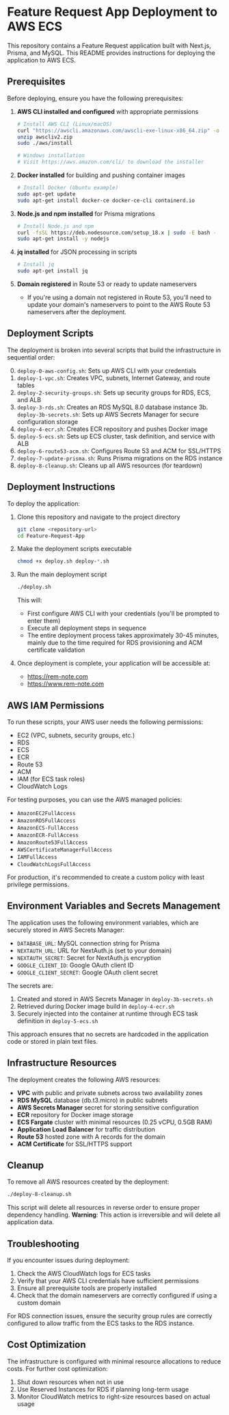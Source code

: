 # Feature Request App Deployment to AWS ECS

This repository contains a Feature Request application built with Next.js, Prisma, and MySQL. This README provides instructions for deploying the application to AWS ECS.

## Prerequisites

Before deploying, ensure you have the following prerequisites:

1. **AWS CLI installed and configured** with appropriate permissions
   ```bash
   # Install AWS CLI (Linux/macOS)
   curl "https://awscli.amazonaws.com/awscli-exe-linux-x86_64.zip" -o "awscliv2.zip"
   unzip awscliv2.zip
   sudo ./aws/install
   
   # Windows installation
   # Visit https://aws.amazon.com/cli/ to download the installer
   ```

2. **Docker installed** for building and pushing container images
   ```bash
   # Install Docker (Ubuntu example)
   sudo apt-get update
   sudo apt-get install docker-ce docker-ce-cli containerd.io
   ```

3. **Node.js and npm installed** for Prisma migrations
   ```bash
   # Install Node.js and npm
   curl -fsSL https://deb.nodesource.com/setup_18.x | sudo -E bash -
   sudo apt-get install -y nodejs
   ```

4. **jq installed** for JSON processing in scripts
   ```bash
   # Install jq
   sudo apt-get install jq
   ```

5. **Domain registered** in Route 53 or ready to update nameservers
   - If you're using a domain not registered in Route 53, you'll need to update your domain's nameservers to point to the AWS Route 53 nameservers after the deployment.

## Deployment Scripts

The deployment is broken into several scripts that build the infrastructure in sequential order:

0. `deploy-0-aws-config.sh`: Sets up AWS CLI with your credentials
1. `deploy-1-vpc.sh`: Creates VPC, subnets, Internet Gateway, and route tables
2. `deploy-2-security-groups.sh`: Sets up security groups for RDS, ECS, and ALB
3. `deploy-3-rds.sh`: Creates an RDS MySQL 8.0 database instance
3b. `deploy-3b-secrets.sh`: Sets up AWS Secrets Manager for secure configuration storage
4. `deploy-4-ecr.sh`: Creates ECR repository and pushes Docker image
5. `deploy-5-ecs.sh`: Sets up ECS cluster, task definition, and service with ALB
6. `deploy-6-route53-acm.sh`: Configures Route 53 and ACM for SSL/HTTPS
7. `deploy-7-update-prisma.sh`: Runs Prisma migrations on the RDS instance
8. `deploy-8-cleanup.sh`: Cleans up all AWS resources (for teardown)

## Deployment Instructions

To deploy the application:

1. Clone this repository and navigate to the project directory
   ```bash
   git clone <repository-url>
   cd Feature-Request-App
   ```

2. Make the deployment scripts executable
   ```bash
   chmod +x deploy.sh deploy-*.sh
   ```

3. Run the main deployment script
   ```bash
   ./deploy.sh
   ```
   
   This will:
   - First configure AWS CLI with your credentials (you'll be prompted to enter them)
   - Execute all deployment steps in sequence
   - The entire deployment process takes approximately 30-45 minutes, mainly due to the time required for RDS provisioning and ACM certificate validation

4. Once deployment is complete, your application will be accessible at:
   - https://rem-note.com
   - https://www.rem-note.com

## AWS IAM Permissions

To run these scripts, your AWS user needs the following permissions:

- EC2 (VPC, subnets, security groups, etc.)
- RDS
- ECS
- ECR
- Route 53
- ACM
- IAM (for ECS task roles)
- CloudWatch Logs

For testing purposes, you can use the AWS managed policies:
- `AmazonEC2FullAccess`
- `AmazonRDSFullAccess`
- `AmazonECS-FullAccess`
- `AmazonECR-FullAccess`
- `AmazonRoute53FullAccess`
- `AWSCertificateManagerFullAccess`
- `IAMFullAccess`
- `CloudWatchLogsFullAccess`

For production, it's recommended to create a custom policy with least privilege permissions.

## Environment Variables and Secrets Management

The application uses the following environment variables, which are securely stored in AWS Secrets Manager:

- `DATABASE_URL`: MySQL connection string for Prisma
- `NEXTAUTH_URL`: URL for NextAuth.js (set to your domain)
- `NEXTAUTH_SECRET`: Secret for NextAuth.js encryption
- `GOOGLE_CLIENT_ID`: Google OAuth client ID
- `GOOGLE_CLIENT_SECRET`: Google OAuth client secret

The secrets are:
1. Created and stored in AWS Secrets Manager in `deploy-3b-secrets.sh`
2. Retrieved during Docker image build in `deploy-4-ecr.sh`
3. Securely injected into the container at runtime through ECS task definition in `deploy-5-ecs.sh`

This approach ensures that no secrets are hardcoded in the application code or stored in plain text files.

## Infrastructure Resources

The deployment creates the following AWS resources:

- **VPC** with public and private subnets across two availability zones
- **RDS MySQL** database (db.t3.micro) in public subnets
- **AWS Secrets Manager** secret for storing sensitive configuration
- **ECR** repository for Docker image storage
- **ECS Fargate** cluster with minimal resources (0.25 vCPU, 0.5GB RAM)
- **Application Load Balancer** for traffic distribution
- **Route 53** hosted zone with A records for the domain
- **ACM Certificate** for SSL/HTTPS support

## Cleanup

To remove all AWS resources created by the deployment:

```bash
./deploy-8-cleanup.sh
```

This script will delete all resources in reverse order to ensure proper dependency handling. **Warning**: This action is irreversible and will delete all application data.

## Troubleshooting

If you encounter issues during deployment:

1. Check the AWS CloudWatch logs for ECS tasks
2. Verify that your AWS CLI credentials have sufficient permissions
3. Ensure all prerequisite tools are properly installed
4. Check that the domain nameservers are correctly configured if using a custom domain

For RDS connection issues, ensure the security group rules are correctly configured to allow traffic from the ECS tasks to the RDS instance.

## Cost Optimization

The infrastructure is configured with minimal resource allocations to reduce costs. For further cost optimization:

1. Shut down resources when not in use
2. Use Reserved Instances for RDS if planning long-term usage
3. Monitor CloudWatch metrics to right-size resources based on actual usage 